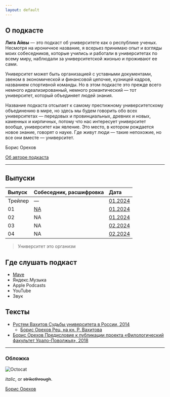 ```yaml
---
layout: default
---
```


## О подкасте

**Лига Айвы** — это подкаст об университете как о республике ученых. Несмотря на ироничное название, я всерьез принимаю опыт и взгляды моих собеседников, которые учились и работали в университетах по всему миру, наблюдали за университетской жизнью и проживают ее сами. 

Университет может быть организацией с уставными документами, звеном в экономической и финансовой цепочке, кузницей кадров, названием спортивной команды. Но в этом подкасте это прежде всего немного идеализированный, немного романтический — тот университет, который объединяет людей знания. 

Название подкаста отсылает к самому престижному университетскому объединению в мире, но здесь мы будем говорить обо всех университетах — передовых и провинциальных, древних и новых, каменных и кирпичных, потому что нас интересует университет вообще, университет как явление. Это место, в котором рождается новое знание, говорят о науке. Где живут люди — такие непохожие, но все они вместе — университет.

Борис Орехов

[Об авторе подкаста](https://nevmenandr.github.io/)

* * *

## Выпуски

| Выпуск       | Собеседник, расшифровка   | Дата   |
|:-------------|:--------------------------|:-------|
| Трейлер      | —                         | [01.2024](https://universitates.mave.digital) |
| 01           | [NA](./another-page.html) | [01.2024](https://universitates.mave.digital) |
| 02           | NA                        | [01.2024](https://universitates.mave.digital) |
| 03           | NA                        | [02.2024](https://universitates.mave.digital) |
| 04           | NA                        | [02.2024](https://universitates.mave.digital) |

> Университет это организм

## Где слушать подкаст

*   [Mave](https://universitates.mave.digital)
*   Яндекс.Музыка
*   Apple Podcasts
*   YouTube
*   Звук

## Тексты

- [Рустем Вахитов Судьбы университета в России, 2014](https://khamovniky.ru/wp-content/uploads/09c3df0da6391b5f1349607afb315d30.pdf)
  - [Борис Орехов Рец. на кн. Р. Вахитова](./review.pdf)
- [Борис Орехов Предисловие к публикации проекта «Филологический факультет Урало-Поволжья», 2018](./UPp.pdf)

* * *

### Обложка

![Octocat](https://github.githubassets.com/images/icons/emoji/octocat.png)


 _italic_, or ~~strikethrough~~.


[Борис Орехов](https://nevmenandr.github.io/)
